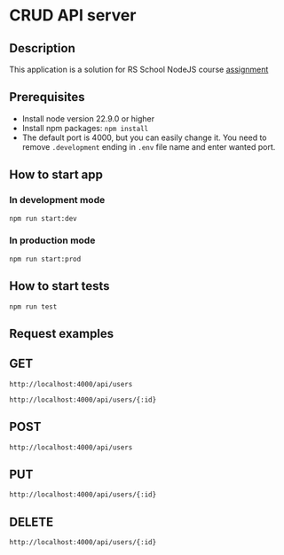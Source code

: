# CRUD API server
## Description
This application is a solution for RS School NodeJS course [assignment](https://github.com/AlreadyBored/nodejs-assignments/blob/main/assignments/crud-api/assignment.md)
## Prerequisites
- Install node version 22.9.0 or higher
- Install npm packages: `npm install`
- The default port is 4000, but you can easily change it. You need to remove `.development` ending in `.env` file name and enter wanted port.
## How to start app
### In development mode
```
npm run start:dev
```
### In production mode
```
npm run start:prod
```
## How to start tests
```
npm run test
```
## Request examples
## GET
```
http://localhost:4000/api/users
```
```
http://localhost:4000/api/users/{:id}
```
## POST
```
http://localhost:4000/api/users
```
## PUT
```
http://localhost:4000/api/users/{:id}
```
## DELETE
```
http://localhost:4000/api/users/{:id}
```